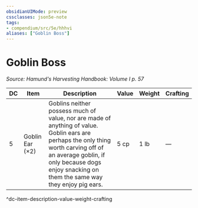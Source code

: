 ```yaml
---
obsidianUIMode: preview
cssclasses: json5e-note
tags:
- compendium/src/5e/hhhvi
aliases: ["Goblin Boss"]
---
```

# Goblin Boss
*Source: Hamund's Harvesting Handbook: Volume I p. 57* 

| DC | Item | Description | Value | Weight | Crafting |
|----|------|-------------|-------|--------|----------|
| 5 | Goblin Ear (×2) | Goblins neither possess much of value, nor are made of anything of value. Goblin ears are perhaps the only thing worth carving off of an average goblin, if only because dogs enjoy snacking on them the same way they enjoy pig ears. | 5 cp | 1 lb | — |
^dc-item-description-value-weight-crafting
